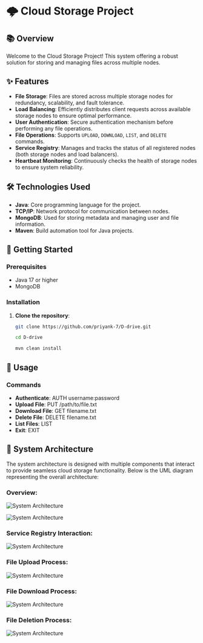 # 🌩️ Cloud Storage Project

## 📚 Overview

Welcome to the Cloud Storage Project! This system offering a robust solution for storing and managing files across multiple nodes.

## ✨ Features

- **File Storage**: Files are stored across multiple storage nodes for redundancy, scalability, and fault tolerance.
- **Load Balancing**: Efficiently distributes client requests across available storage nodes to ensure optimal performance.
- **User Authentication**: Secure authentication mechanism before performing any file operations.
- **File Operations**: Supports `UPLOAD`, `DOWNLOAD`, `LIST`, and `DELETE` commands.
- **Service Registry**: Manages and tracks the status of all registered nodes (both storage nodes and load balancers).
- **Heartbeat Monitoring**: Continuously checks the health of storage nodes to ensure system reliability.

## 🛠️ Technologies Used

- **Java**: Core programming language for the project.
- **TCP/IP**: Network protocol for communication between nodes.
- **MongoDB**: Used for storing metadata and managing user and file information.
- **Maven**: Build automation tool for Java projects.

## 🚀 Getting Started

### Prerequisites

- Java 17 or higher
- MongoDB

### Installation

1. **Clone the repository**:
   ```bash
   git clone https://github.com/priyank-7/D-drive.git
   ```
   ```bash
   cd D-drive
   ```
   ```bash
   mvn clean install
   ```

## 📘 Usage

### Commands

- **Authenticate**: AUTH username:password
- **Upload File**: PUT /path/to/file.txt
- **Download File**: GET filename.txt
- **Delete File**: DELETE filename.txt
- **List Files**: LIST
- **Exit**: EXIT

## 📐 System Architecture

The system architecture is designed with multiple components that interact to provide seamless cloud storage functionality. Below is the UML diagram representing the overall architecture:

### Overview:

![System Architecture](Diagrams\System_Overview.png)

![System Architecture](Diagrams\System_Overview_2.png)

### Service Registry Interaction:

![System Architecture](Diagrams\diagram.png)

### File Upload Process:

![System Architecture](Diagrams\UploadFile.png)

### File Download Process:

![System Architecture](Diagrams\DownloadFile.png)

### File Deletion Process:

![System Architecture](Diagrams\DeleteFile.png)
